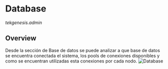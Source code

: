 # Database

_tekgenesis.admin_

## Overview

Desde la sección de Base de datos se puede analizar a que base de datos se encuentra conectada el sistema, los pools de conexiones disponibles y como se encuentran utilizadas esta conexiones por cada nodo.
![Database](/img/database.png)

